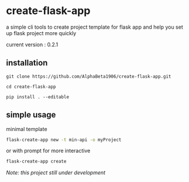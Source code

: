 # create-flask-app

a simple cli tools to create project template for flask app and help you set up flask project more quickly

current version : 0.2.1
## installation
```
git clone https://github.com/AlphaBeta1906/create-flask-app.git

cd create-flask-app

pip install . --editable   

```

## simple usage
minimal template
```bash
flask-create-app new -t min-api -o myProject
```
or with prompt for more interactive

```bash
flask-create-app create
```

*Note: this project still under development*
